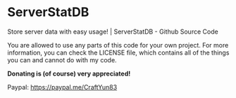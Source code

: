 # ServerStatDB
Store server data with easy usage! | ServerStatDB - Github Source Code

You are allowed to use any parts of this code for your own project. For more information, you can check the LICENSE file, which contains all of the things you can and cannot do with my code.

**Donating is (of course) very appreciated!**

Paypal: https://paypal.me/CraftYun83
